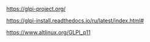 https://glpi-project.org/

https://glpi-install.readthedocs.io/ru/latest/index.html#

https://www.altlinux.org/GLPI_p11